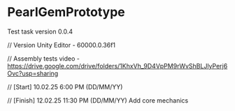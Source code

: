 # PearlGemPrototype
Test task version 0.0.4

// Version Unity Editor - 60000.0.36f1

// Assembly tests video - https://drive.google.com/drive/folders/1KhxVh_9D4VpPM9rWvShBLJlyPerj6Ovc?usp=sharing

// [Start] 10.02.25 6:00 PM (DD/MM/YY)

// [Finish] 12.02.25 11:30 PM (DD/MM/YY) Add core mechanics
